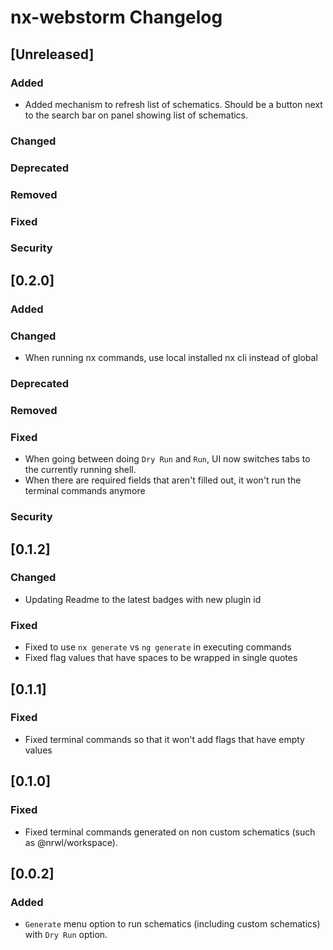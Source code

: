 <!-- Keep a Changelog guide -> https://keepachangelog.com -->

# nx-webstorm Changelog

## [Unreleased]
### Added
- Added mechanism to refresh list of schematics. Should be a button next to the search bar on panel showing list of schematics.

### Changed

### Deprecated

### Removed

### Fixed

### Security
## [0.2.0]
### Added

### Changed
- When running nx commands, use local installed nx cli instead of global

### Deprecated

### Removed

### Fixed
- When going between doing `Dry Run` and `Run`, UI now switches tabs to the currently running shell.
- When there are required fields that aren't filled out, it won't run the terminal commands anymore

### Security

## [0.1.2]
### Changed
- Updating Readme to the latest badges with new plugin id

### Fixed
- Fixed to use `nx generate` vs `ng generate` in executing commands
- Fixed flag values that have spaces to be wrapped in single quotes

## [0.1.1]
### Fixed
- Fixed terminal commands so that it won't add flags that have empty values

## [0.1.0]
### Fixed
- Fixed terminal commands generated on non custom schematics (such as @nrwl/workspace).


## [0.0.2]
### Added
- `Generate` menu option to run schematics (including custom schematics) with `Dry Run` option.
